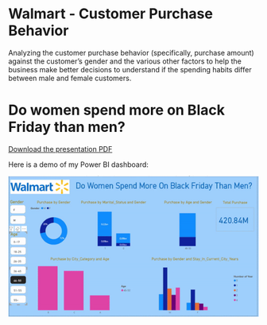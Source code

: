 # Walmart - Customer Purchase Behavior
Analyzing the customer purchase behavior (specifically, purchase amount) against the customer’s gender and the various other factors to help the business make better decisions to understand if the spending habits differ between male and female customers. 

# Do women spend more on Black Friday than men?

[Download the presentation PDF](Walmart-Presentation.pdf)

Here is a demo of my Power BI dashboard:

![Dashboard Demo](https://github.com/jessicaphamca/Walmart_Customer_Purchase_Behavior/blob/main/Walmart_Dashboard.gif?raw=true)




